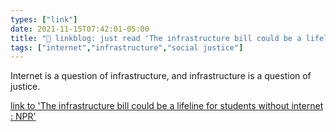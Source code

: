 ```yaml
---
types: ["link"]
date: 2021-11-15T07:42:01-05:00
title: "🔗 linkblog: just read 'The infrastructure bill could be a lifeline for students without internet : NPR'"
tags: ["internet","infrastructure","social justice"]
---
```

Internet is a question of infrastructure, and infrastructure is a question of justice.
 
[link to 'The infrastructure bill could be a lifeline for students without internet : NPR'](https://www.npr.org/2021/11/15/1053917252/infrastructure-bill-broadband-internet-rural-college-students)
